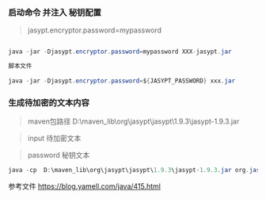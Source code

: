 

### 启动命令 并注入 秘钥配置 

>jasypt.encryptor.password=mypassword

```java

java -jar -Djasypt.encryptor.password=mypassword XXX-jasypt.jar

脚本文件
        
java -jar -Djasypt.encryptor.password=${JASYPT_PASSWORD} xxx.jar
```

### 生成待加密的文本内容

> maven包路径 D:\maven_lib\org\jasypt\jasypt\1.9.3\jasypt-1.9.3.jar 

> input  待加密文本

> password 秘钥文本

```java
java -cp  D:\maven_lib\org\jasypt\jasypt\1.9.3\jasypt-1.9.3.jar org.jasypt.intf.cli.JasyptPBEStringEncryptionCLI input="mypassword" password=35579B7F9C8CB15E
``` 

参考文件  https://blog.yamell.com/java/415.html

